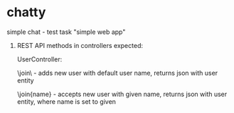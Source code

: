 # chatty
simple chat - test task "simple web app"

1. REST API
  methods in controllers expected:
  
    UserController:
    
    \join\   -  adds new user with default user name, returns json with user entity
     
    \join\{name} -  accepts new user with given name, returns json with user entity, where name is set to given 
